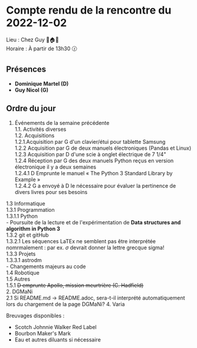 # Compte rendu de la rencontre du 2022-12-02
Lieu :    Chez Guy 🌲🏠🌳  
Horaire : À partir de 13h30 🕜  
## Présences
* **Dominique Martel (D)**
* **Guy Nicol (G)**

## Ordre du jour
1. Événements de la semaine précédente  
  1.1.  Activités diverses  
  1.2.  Acquisitions  
    1.2.1.Acquisition par G d'un clavier/étui pour tablette Samsung  
    1.2.2 Acquisition par G de deux manuels électroniques (Pandas et Linux)  
    1.2.3 Acquisition par D d'une scie à onglet électrique de 7 1/4"  
    1.2.4 Réception par G des deux manuels Python reçus en version électronique il y a deux semaines  
     1.2.4.1 D Emprunte le manuel « The Python 3 Standard Library by Example »  
     1.2.4.2 G a envoyé à D le nécessaire pour évaluer la pertinence de divers livres pour ses besoins  
     
  1.3 Informatique  
    1.3.1 Programmation  
      1.3.1.1 Python  
               - Poursuite de la lecture et de l'expérimentation de **Data structures and algorithm in Python 3**  
      1.3.2 git et gitHub  
       1.3.2.1 Les séquences LaTEx ne semblent pas être interprétée nomrmalement : par ex. $\sigma$ devrait donner la lettre grecque sigma!  
      1.3.3 Projets  
      1.3.3.1 astrodm  
               - Changements majeurs au code  
  1.4 Robotique  
  1.5 Autres  
   1.5.1 ~~D emprunte Apollo, mission meurtrière (C. Hadfield)~~  
2. DGMaNi  
 2.1 Si README.md -> README.adoc, sera-t-il interprété automatiquement lors du chargement de la page DGMaNi?
4. Varia  



Breuvages disponibles :
  * Scotch Johnnie Walker Red Label
  * Bourbon Maker's Mark
  * Eau et autres diluants si nécessaire
